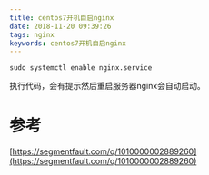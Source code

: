 ```yaml
---
title: centos7开机自启nginx
date: 2018-11-20 09:39:26
tags: nginx
keywords: centos7开机自启nginx
---
```



```
sudo systemctl enable nginx.service
```
执行代码，会有提示然后重启服务器nginx会自动启动。
<!--more-->

# 参考

[https://segmentfault.com/q/1010000002889260](https://segmentfault.com/q/1010000002889260) 
